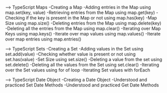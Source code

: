 --> TypeScript Maps
    -Creating a Map
    -Adding entries in the Map using map.set(key, value)
    -Retrieving entries from the Map using map.get(key)
    -Checking if the key is present in the Map or not using map.has(key)
    -Map Size using map.size()
    -Deleting entries from the Map using map.delete(key)
    -Deleting all the entries from the Map using map.clear()
    -Iterating over Map Keys using map.keys()
    -Iterate over map values using map.values()
    -Iterate over map entries using map.entries()


--> TypeScript Sets
    -Creating a Set
    -Adding values in the Set using set.add(value)
    -Checking whether value is present or not using set.has(value)
    -Set Size using set.size()
    -Deleting a value from the set using set.delete()
    -Deleting all the values from the Set using set.clear()
    -Iterating over the Set values using for of loop
    -Iterating Set values with forEach


--> TypeScript Date Object
    -Creating a Date Object
    -Understood and practiced Set Date Methods
    -Understood and practiced Get Date Methods
